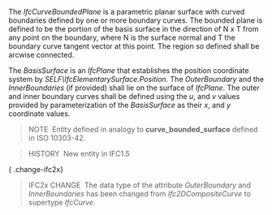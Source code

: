 ﻿The _IfcCurveBoundedPlane_ is a parametric planar surface with curved boundaries defined by one or more boundary curves. The bounded plane is defined to be the portion of the basis surface in the direction of N x T from any point on the boundary, where N is the surface normal and T the boundary curve tangent vector at this point. The region so defined shall be arcwise connected.

The _BasisSurface_ is an _IfcPlane_ that establishes the position coordinate system by _SELF\IfcElementarySurface.Position_. The _OuterBoundary_ and the _InnerBoundaries_ (if provided) shall lie on the surface of _IfcPlane_. The outer and inner boundary curves shall be defined using the _u_, and _v_ values provided by parameterization of the _BasisSurface_ as their _x_, and _y_ coordinate values.

> NOTE&nbsp; Entity defined in analogy to **curve_bounded_surface** defined in ISO 10303-42.

> HISTORY &nbsp;New entity in IFC1.5

{ .change-ifc2x}
> IFC2x CHANGE&nbsp; The data type of the attribute _OuterBoundary_ and _InnerBoundaries_ has been changed from _Ifc2DCompositeCurve_ to supertype _IfcCurve_.
